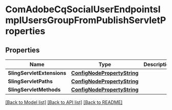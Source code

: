 # ComAdobeCqSocialUserEndpointsImplUsersGroupFromPublishServletProperties

## Properties
Name | Type | Description | Notes
------------ | ------------- | ------------- | -------------
**SlingServletExtensions** | [**ConfigNodePropertyString**](configNodePropertyString.md) |  | [optional] 
**SlingServletPaths** | [**ConfigNodePropertyString**](configNodePropertyString.md) |  | [optional] 
**SlingServletMethods** | [**ConfigNodePropertyString**](configNodePropertyString.md) |  | [optional] 

[[Back to Model list]](../README.md#documentation-for-models) [[Back to API list]](../README.md#documentation-for-api-endpoints) [[Back to README]](../README.md)


